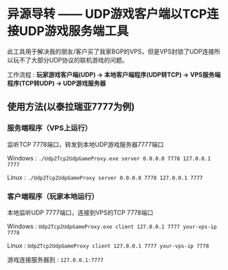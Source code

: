 ﻿# 异源导转 —— UDP游戏客户端以TCP连接UDP游戏服务端工具
此工具用于解决我的朋友/客户买了我家BGP的VPS，但是VPS封锁了UDP连接所以玩不了大部分UDP协议的联机游戏的问题。

工作流程 : **玩家游戏客户端(UDP) → 本地客户端程序(UDP转TCP) → VPS服务端程序(TCP转UDP) → UDP游戏服务器**

## 使用方法(以泰拉瑞亚7777为例)

### 服务端程序（VPS上运行）
监听TCP 7778端口，转发到本地UDP游戏服务器7777端口

Windows : `./Udp2Tcp2UdpGameProxy.exe server 0.0.0.0 7778 127.0.0.1 7777`

Linux : `./Udp2Tcp2UdpGameProxy server 0.0.0.0 7778 127.0.0.1 7777`

### 客户端程序（玩家本地运行）
本地监听UDP 7777端口，连接到VPS的TCP 7778端口

Windows : `Udp2Tcp2UdpGameProxy.exe client 127.0.0.1 7777 your-vps-ip 7778`

Linux : `Udp2Tcp2UdpGameProxy client 127.0.0.1 7777 your-vps-ip 7778`

游戏连接服务器到 : `127.0.0.1:7777`
